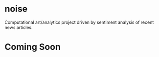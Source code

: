 # noise

Computational art/analytics project driven by sentiment analysis of recent news articles.

# Coming Soon

